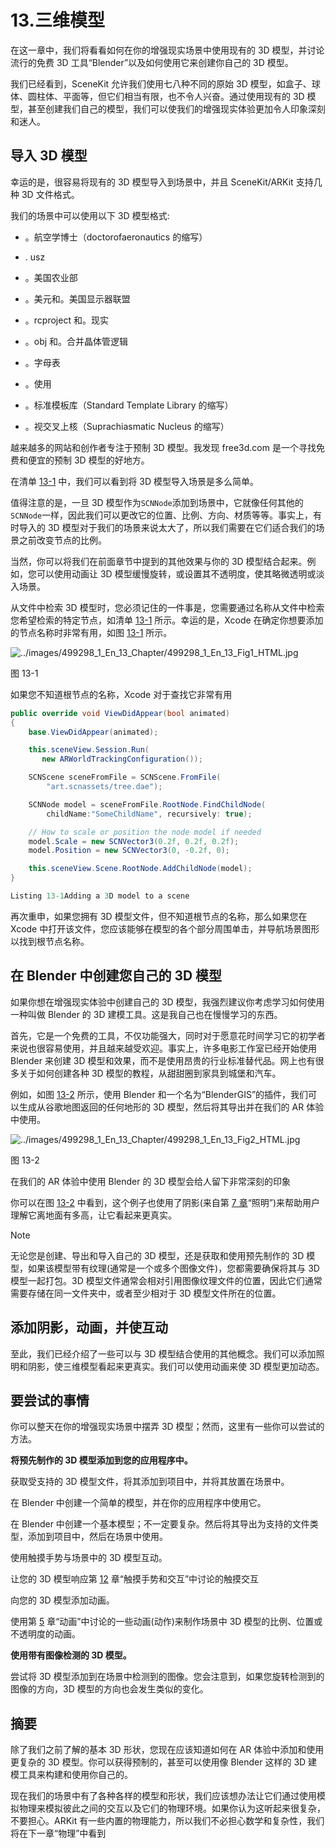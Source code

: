 # 13.三维模型

在这一章中，我们将看看如何在你的增强现实场景中使用现有的 3D 模型，并讨论流行的免费 3D 工具“Blender”以及如何使用它来创建你自己的 3D 模型。

我们已经看到，SceneKit 允许我们使用七八种不同的原始 3D 模型，如盒子、球体、圆柱体、平面等，但它们相当有限，也不令人兴奋。通过使用现有的 3D 模型，甚至创建我们自己的模型，我们可以使我们的增强现实体验更加令人印象深刻和迷人。

## 导入 3D 模型

幸运的是，很容易将现有的 3D 模型导入到场景中，并且 SceneKit/ARKit 支持几种 3D 文件格式。

我们的场景中可以使用以下 3D 模型格式:

*   。航空学博士（doctorofaeronautics 的缩写）

*   . usz

*   。美国农业部

*   。美元和。美国显示器联盟

*   。rcproject 和。现实

*   。obj 和。合并晶体管逻辑

*   。字母表

*   。使用

*   。标准模板库（Standard Template Library 的缩写）

*   。视交叉上核（Suprachiasmatic Nucleus 的缩写）

越来越多的网站和创作者专注于预制 3D 模型。我发现 free3d.com 是一个寻找免费和便宜的预制 3D 模型的好地方。

在清单 [13-1](#PC1) 中，我们可以看到将 3D 模型导入场景是多么简单。

值得注意的是，一旦 3D 模型作为`SCNNode`添加到场景中，它就像任何其他的`SCNNode`一样，因此我们可以更改它的位置、比例、方向、材质等等。事实上，有时导入的 3D 模型对于我们的场景来说太大了，所以我们需要在它们适合我们的场景之前改变节点的比例。

当然，你可以将我们在前面章节中提到的其他效果与你的 3D 模型结合起来。例如，您可以使用动画让 3D 模型缓慢旋转，或设置其不透明度，使其略微透明或淡入场景。

从文件中检索 3D 模型时，您必须记住的一件事是，您需要通过名称从文件中检索您希望检索的特定节点，如清单 [13-1](#PC1) 所示。幸运的是，Xcode 在确定你想要添加的节点名称时非常有用，如图 [13-1](#Fig1) 所示。

![../images/499298_1_En_13_Chapter/499298_1_En_13_Fig1_HTML.jpg](../images/499298_1_En_13_Chapter/499298_1_En_13_Fig1_HTML.jpg)

图 13-1

如果您不知道根节点的名称，Xcode 对于查找它非常有用

```cs
public override void ViewDidAppear(bool animated)
{
    base.ViewDidAppear(animated);

    this.sceneView.Session.Run(
       new ARWorldTrackingConfiguration());

    SCNScene sceneFromFile = SCNScene.FromFile(
        "art.scnassets/tree.dae");

    SCNNode model = sceneFromFile.RootNode.FindChildNode(
        childName:"SomeChildName", recursively: true);

    // How to scale or position the node model if needed
    model.Scale = new SCNVector3(0.2f, 0.2f, 0.2f);
    model.Position = new SCNVector3(0, -0.2f, 0);

    this.sceneView.Scene.RootNode.AddChildNode(model);
}

Listing 13-1Adding a 3D model to a scene

```

再次重申，如果您拥有 3D 模型文件，但不知道根节点的名称，那么如果您在 Xcode 中打开该文件，您应该能够在模型的各个部分周围单击，并导航场景图形以找到根节点名称。

## 在 Blender 中创建您自己的 3D 模型

如果你想在增强现实体验中创建自己的 3D 模型，我强烈建议你考虑学习如何使用一种叫做 Blender 的 3D 建模工具。这是我自己也在慢慢学习的东西。

首先，它是一个免费的工具，不仅功能强大，同时对于愿意花时间学习它的初学者来说也很容易使用，并且越来越受欢迎。事实上，许多电影工作室已经开始使用 Blender 来创建 3D 模型和效果，而不是使用昂贵的行业标准替代品。网上也有很多关于如何创建各种 3D 模型的教程，从甜甜圈到家具到城堡和汽车。

例如，如图 [13-2](#Fig2) 所示，使用 Blender 和一个名为“BlenderGIS”的插件，我们可以生成从谷歌地图返回的任何地形的 3D 模型，然后将其导出并在我们的 AR 体验中使用。

![../images/499298_1_En_13_Chapter/499298_1_En_13_Fig2_HTML.jpg](../images/499298_1_En_13_Chapter/499298_1_En_13_Fig2_HTML.jpg)

图 13-2

在我们的 AR 体验中使用 Blender 的 3D 模型会给人留下非常深刻的印象

你可以在图 [13-2](#Fig2) 中看到，这个例子也使用了阴影(来自第 [7 章](07.html)“照明”)来帮助用户理解它离地面有多高，让它看起来更真实。

Note

无论您是创建、导出和导入自己的 3D 模型，还是获取和使用预先制作的 3D 模型，如果该模型带有纹理(通常是一个或多个图像文件)，您都需要确保将其与 3D 模型一起打包。3D 模型文件通常会相对引用图像纹理文件的位置，因此它们通常需要存储在同一文件夹中，或者至少相对于 3D 模型文件所在的位置。

## 添加阴影，动画，并使互动

至此，我们已经介绍了一些可以与 3D 模型结合使用的其他概念。我们可以添加照明和阴影，使三维模型看起来更真实。我们可以使用动画来使 3D 模型更加动态。

## 要尝试的事情

你可以整天在你的增强现实场景中摆弄 3D 模型；然而，这里有一些你可以尝试的方法。

**将预先制作的 3D 模型添加到您的应用程序中。**

获取受支持的 3D 模型文件，将其添加到项目中，并将其放置在场景中。

在 Blender 中创建一个简单的模型，并在你的应用程序中使用它。

在 Blender 中创建一个基本模型；不一定要复杂。然后将其导出为支持的文件类型，添加到项目中，然后在场景中使用。

使用触摸手势与场景中的 3D 模型互动。

让您的 3D 模型响应第 [12](12.html) 章“触摸手势和交互”中讨论的触摸交互

向您的 3D 模型添加动画。

使用第 [5](05.html) 章“动画”中讨论的一些动画(动作)来制作场景中 3D 模型的比例、位置或不透明度的动画。

**使用带有图像检测的 3D 模型。**

尝试将 3D 模型添加到在场景中检测到的图像。您会注意到，如果您旋转检测到的图像的方向，3D 模型的方向也会发生类似的变化。

## 摘要

除了我们之前了解的基本 3D 形状，您现在应该知道如何在 AR 体验中添加和使用更复杂的 3D 模型。你可以获得预制的，甚至可以使用像 Blender 这样的 3D 建模工具来构建和使用你自己的。

现在我们的场景中有了各种各样的模型和形状，我们应该想办法让它们通过使用模拟物理来模拟彼此之间的交互以及它们的物理环境。如果你认为这听起来很复杂，不要担心。ARKit 有一些内置的物理能力，所以我们不必担心数学和复杂性，我们将在下一章“物理”中看到